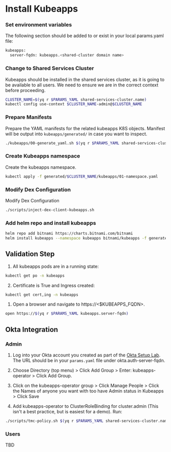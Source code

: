 # Install Kubeapps

### Set environment variables
The following section should be added to or exist in your local params.yaml file:

```bash
kubeapps:
  server-fqdn: kubeapps.<shared-cluster domain name>
```

### Change to Shared Services Cluster
Kubeapps should be installed in the shared services cluster, as it is going to be available to all users.  We need to ensure we are in the correct context before proceeding.

```bash
CLUSTER_NAME=$(yq r $PARAMS_YAML shared-services-cluster.name)
kubectl config use-context $CLUSTER_NAME-admin@$CLUSTER_NAME
```

### Prepare Manifests
Prepare the YAML manifests for the related kubeapps K8S objects.  Manifest will be output into `kubeapps/generated/` in case you want to inspect.
```bash
./kubeapps/00-generate_yaml.sh $(yq r $PARAMS_YAML shared-services-cluster.name)
```

### Create Kubeapps namespace
Create the kubeapps namespace.
```bash
kubectl apply -f generated/$CLUSTER_NAME/kubeapps/01-namespace.yaml
```

### Modify Dex Configuration
Modify Dex Configuration
```bash
./scripts/inject-dex-client-kubeapps.sh
```

### Add helm repo and install kubeapps
```bash
helm repo add bitnami https://charts.bitnami.com/bitnami
helm install kubeapps --namespace kubeapps bitnami/kubeapps -f generated/$CLUSTER_NAME/kubeapps/kubeapps-values.yaml
```

## Validation Step
1. All kubeapps pods are in a running state:
```bash
kubectl get po -n kubeapps
```
2. Certificate is True and Ingress created:
```bash
kubectl get cert,ing -n kubeapps
```
1. Open a browser and navigate to https://<$KUBEAPPS_FQDN>.  
```bash
open https://$(yq r $PARAMS_YAML kubeapps.server-fqdn)
```

## Okta Integration

### Admin 

1. Log into your Okta account you created as part of the [Okta Setup Lab](../mgmt-cluster/04_okta_mgmt.md).  The URL should be in your `params.yaml` file under okta.auth-server-fqdn.

2. Choose Directory (top menu) > Click Add Group > Enter: kubeapps-operator > Click Add Group.

3. Click on the kubeapps-operator group > Click Manage People > Click the Names of anyone you want with too have Admin status in Kubeapps > Click Save

4. Add kubeapps-operator to ClusterRoleBinding for cluster.admin (This isn't a best practice, but is easiest for a demo).
   Run:
```bash
./scripts/tmc-policy.sh $(yq r $PARAMS_YAML shared-services-cluster.name) cluster.admin kubeapps-operator
```

### Users

TBD